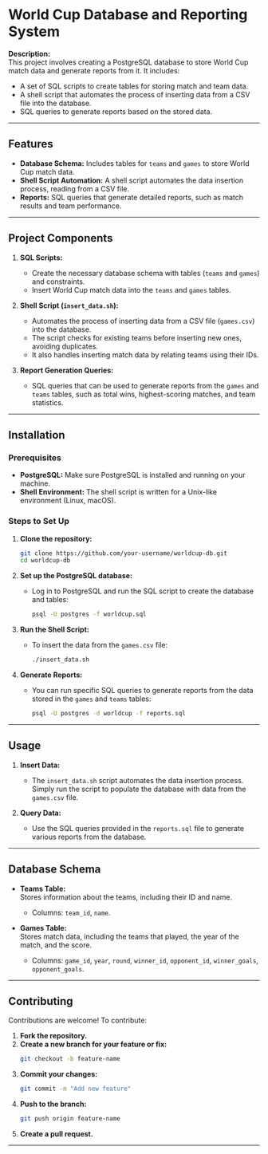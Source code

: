 
# World Cup Database and Reporting System

**Description:**  
This project involves creating a PostgreSQL database to store World Cup match data and generate reports from it. It includes:
- A set of SQL scripts to create tables for storing match and team data.
- A shell script that automates the process of inserting data from a CSV file into the database.
- SQL queries to generate reports based on the stored data.

---

## Features

- **Database Schema:** Includes tables for `teams` and `games` to store World Cup match data.
- **Shell Script Automation:** A shell script automates the data insertion process, reading from a CSV file.
- **Reports:** SQL queries that generate detailed reports, such as match results and team performance.

---

## Project Components

1. **SQL Scripts:**
   - Create the necessary database schema with tables (`teams` and `games`) and constraints.
   - Insert World Cup match data into the `teams` and `games` tables.
   
2. **Shell Script (`insert_data.sh`):**
   - Automates the process of inserting data from a CSV file (`games.csv`) into the database.
   - The script checks for existing teams before inserting new ones, avoiding duplicates.
   - It also handles inserting match data by relating teams using their IDs.

3. **Report Generation Queries:**
   - SQL queries that can be used to generate reports from the `games` and `teams` tables, such as total wins, highest-scoring matches, and team statistics.

---

## Installation

### Prerequisites

- **PostgreSQL:** Make sure PostgreSQL is installed and running on your machine.
- **Shell Environment:** The shell script is written for a Unix-like environment (Linux, macOS).

### Steps to Set Up

1. **Clone the repository:**
   ```bash
   git clone https://github.com/your-username/worldcup-db.git
   cd worldcup-db
   ```

2. **Set up the PostgreSQL database:**
   - Log in to PostgreSQL and run the SQL script to create the database and tables:
     ```bash
     psql -U postgres -f worldcup.sql
     ```

3. **Run the Shell Script:**
   - To insert the data from the `games.csv` file:
     ```bash
     ./insert_data.sh
     ```

4. **Generate Reports:**
   - You can run specific SQL queries to generate reports from the data stored in the `games` and `teams` tables:
     ```bash
     psql -U postgres -d worldcup -f reports.sql
     ```

---

## Usage

1. **Insert Data:**
   - The `insert_data.sh` script automates the data insertion process. Simply run the script to populate the database with data from the `games.csv` file.

2. **Query Data:**
   - Use the SQL queries provided in the `reports.sql` file to generate various reports from the database.

---

## Database Schema

- **Teams Table:**  
  Stores information about the teams, including their ID and name.
  - Columns: `team_id`, `name`.

- **Games Table:**  
  Stores match data, including the teams that played, the year of the match, and the score.
  - Columns: `game_id`, `year`, `round`, `winner_id`, `opponent_id`, `winner_goals`, `opponent_goals`.

---

## Contributing

Contributions are welcome! To contribute:

1. **Fork the repository.**
2. **Create a new branch for your feature or fix:**
   ```bash
   git checkout -b feature-name
   ```
3. **Commit your changes:**
   ```bash
   git commit -m "Add new feature"
   ```
4. **Push to the branch:**
   ```bash
   git push origin feature-name
   ```
5. **Create a pull request.**

---
